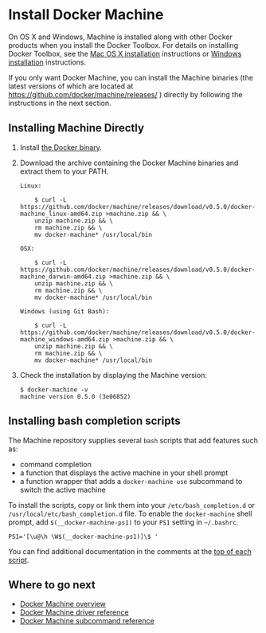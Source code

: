 <!--[metadata]>
+++
title = "Docker Machine"
description = "How to install Docker Machine"
keywords = ["machine, orchestration, install, installation, docker, documentation"]
[menu.main]
parent="mn_install"
weight=3
+++
<![end-metadata]-->

# Install Docker Machine

On OS X and Windows, Machine is installed along with other Docker products when
you install the Docker Toolbox. For details on installing Docker Toolbox, see
the <a href="https://docs.docker.com/installation/mac/" target="_blank">Mac OS X
installation</a> instructions or <a
href="https://docs.docker.com/installation/windows" target="_blank">Windows
installation</a> instructions.

If you only want Docker Machine, you can install the Machine binaries (the
latest versions of which are located at
<https://github.com/docker/machine/releases/> ) directly by following the
instructions in the next section.

## Installing Machine Directly

1.  Install <a href="https://docs.docker.com/installation/"
    target="_blank">the Docker binary</a>.

2.  Download the archive containing the Docker Machine binaries and extract them
    to your PATH.

        Linux:

            $ curl -L https://github.com/docker/machine/releases/download/v0.5.0/docker-machine_linux-amd64.zip >machine.zip && \
            unzip machine.zip && \
            rm machine.zip && \
            mv docker-machine* /usr/local/bin

        OSX:

            $ curl -L https://github.com/docker/machine/releases/download/v0.5.0/docker-machine_darwin-amd64.zip >machine.zip && \
            unzip machine.zip && \
            rm machine.zip && \
            mv docker-machine* /usr/local/bin

        Windows (using Git Bash):

            $ curl -L https://github.com/docker/machine/releases/download/v0.5.0/docker-machine_windows-amd64.zip >machine.zip && \
            unzip machine.zip && \
            rm machine.zip && \
            mv docker-machine* /usr/local/bin

3.  Check the installation by displaying the Machine version:

        $ docker-machine -v
        machine version 0.5.0 (3e06852)

## Installing bash completion scripts

The Machine repository supplies several `bash` scripts that add features such
as:

-   command completion
-   a function that displays the active machine in your shell prompt
-   a function wrapper that adds a `docker-machine use` subcommand to switch the
    active machine

To install the scripts, copy or link them into your `/etc/bash_completion.d` or
`/usr/local/etc/bash_completion.d` file. To enable the `docker-machine` shell
prompt, add `$(__docker-machine-ps1)` to your `PS1` setting in `~/.bashrc`.

    PS1='[\u@\h \W$(__docker-machine-ps1)]\$ '

You can find additional documentation in the comments at the
[top of each script](https://github.com/docker/machine/tree/master/contrib/completion/bash).

## Where to go next

-   [Docker Machine overview](index.md)
-   [Docker Machine driver reference](drivers/index.md)
-   [Docker Machine subcommand reference](reference/index.md)
